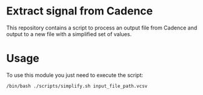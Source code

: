 Extract signal from Cadence
===========================

This repository contains a script to process an output file from Cadence and
output to a new file with a simplified set of values.

# Usage

To use this module you just need to execute the script:

```
/bin/bash ./scripts/simplify.sh input_file_path.vcsv
```
